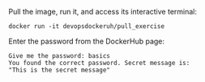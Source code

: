 Pull the image, run it, and access its interactive terminal:
```shell
docker run -it devopsdockeruh/pull_exercise
```
Enter the password from the DockerHub page:
```shell
Give me the password: basics
You found the correct password. Secret message is:
"This is the secret message"
```